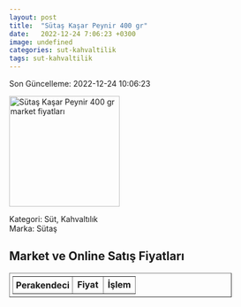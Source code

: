 ```yaml
---
layout: post
title:  "Sütaş Kaşar Peynir 400 gr"
date:   2022-12-24 7:06:23 +0300
image: undefined
categories: sut-kahvaltilik
tags: sut-kahvaltilik
---
```


Son Güncelleme: 2022-12-24 10:06:23

<img src="undefined" width="200" alt="Sütaş Kaşar Peynir 400 gr market fiyatları" />

Kategori: Süt, Kahvaltılık
<br />
Marka: Sütaş

<h2>Market ve Online Satış Fiyatları</h2>

<table border="1" style="padding: 5px;width:80%;">
  <tr>
    <td style="padding: 5px;"><strong>Perakendeci</strong></td>
    <td><strong>Fiyat</strong></td>
    <td><strong>İşlem</strong></td>
  </tr>
  
</table>
